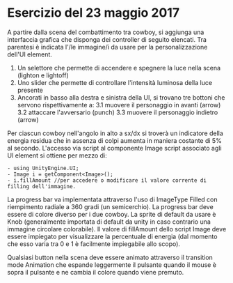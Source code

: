 # Esercizio del 23 maggio 2017

A partire dalla scena del combattimento tra cowboy, si aggiunga una interfaccia grafica che disponga dei controller di seguito elencati. Tra parentesi è indicata l'/le immagine/i da usare per la personalizzazione dell'UI element.

1. Un selettore che permette di accendere e spegnere la luce nella scena (lighton e lightoff)
2. Uno slider che permette di controllare l'intensità luminosa della luce presente
3. Ancorati in basso alla destra e sinistra della UI, si trovano tre bottoni che servono rispettivamente a:
	3.1 muovere il personaggio in avanti (arrow)
	3.2 attaccare l'avversario (punch)
	3.3 muovere il personaggio indietro (arrow)

Per ciascun cowboy nell'angolo in alto a sx/dx si troverà un indicatore della energia residua che in assenza di colpi aumenta in maniera costante di 5% al secondo.
L'accesso via script al componente Image script associato agli UI element si ottiene per mezzo di:
	
	- using UnityEngine.UI;
	- Image i = getComponent<Image>();
	- i.fillAmount //per accedere o modificare il valore corrente di filling dell'immagine.
	
La progress bar va implementata attraverso l'uso di ImageType Filled con riempimento radiale a 360 gradi (un semicerchio). La progress bar deve essere di colore diverso per i due cowboy. La sprite di default da usare è Knob (generalmente importata di default da unity in caso contrario una immagine circolare colorabile). Il valore di fillAmount dello script Image deve essere impiegato per visualizzare la percentuale di energia (dal momento che esso varia tra 0 e 1 è facilmente impiegabile allo scopo).

Qualsiasi button nella scena deve essere animato attraverso il transition mode Animation che espande leggermente il pulsante quando il mouse è sopra il pulsante e ne cambia il colore quando viene premuto.


